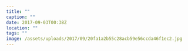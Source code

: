 ```yaml
---
title: ""
caption: ""
date: 2017-09-03T00:38Z
location: ""
tags: ""
image: /assets/uploads/2017/09/20fa1a2b55c28acb59e56ccda46f1ec2.jpg
---
```

